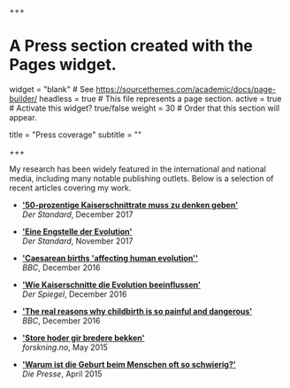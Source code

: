 +++
# A Press section created with the Pages widget.

widget = "blank"  # See https://sourcethemes.com/academic/docs/page-builder/
headless = true  # This file represents a page section.
active = true  # Activate this widget? true/false
weight = 30  # Order that this section will appear.

title = "Press coverage"
subtitle = ""

+++


My research has been widely featured in the international and national media, including many notable publishing outlets. Below is a selection of recent articles covering my work. 

- [**'50-prozentige Kaiserschnittrate muss zu denken geben'**](https://www.derstandard.at/story/2000070755709/biologin-50-prozentige-kaiserschnittrate-muss-zu-denken-geben)  
*Der Standard*, December 2017 

- [**'Eine Engstelle der Evolution'**](https://www.derstandard.at/story/2000067799439/eine-engstelle-der-evolution)  
*Der Standard*, November 2017 

- [**'Caesarean births 'affecting human evolution''**](https://www.bbc.com/news/science-environment-38210837)  
*BBC*, December 2016

- [**'Wie Kaiserschnitte die Evolution beeinflussen'**](https://www.spiegel.de/wissenschaft/mensch/kaiserschnitte-wie-die-op-die-evolution-beeinflusst-a-1124632.html)  
*Der Spiegel*, December 2016

- [**'The real reasons why childbirth is so painful and dangerous'**](http://www.bbc.com/earth/story/20161221-the-real-reasons-why-childbirth-is-so-painful-and-dangerous)  
*BBC*, December 2016 

- [**'Store hoder gir bredere bekken'**](https://forskning.no/evolusjon-svangerskap/store-hoder-gir-bredere-bekken/494390)  
*forskning.no*, May 2015

- [**'Warum ist die Geburt beim Menschen oft so schwierig?'**](https://www.diepresse.com/4716692/warum-ist-die-geburt-beim-menschen-oft-so-schwierig)  
*Die Presse*, April 2015


